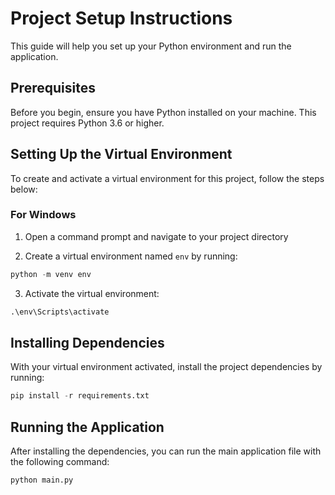# Project Setup Instructions

This guide will help you set up your Python environment and run the application.

## Prerequisites

Before you begin, ensure you have Python installed on your machine. This project requires Python 3.6 or higher.

## Setting Up the Virtual Environment

To create and activate a virtual environment for this project, follow the steps below:

### For Windows

1. Open a command prompt and navigate to your project directory

2. Create a virtual environment named `env` by running:
```python
python -m venv env
```

3. Activate the virtual environment:
```python
.\env\Scripts\activate
```

## Installing Dependencies

With your virtual environment activated, install the project dependencies by running:
```python
pip install -r requirements.txt
```

## Running the Application

After installing the dependencies, you can run the main application file with the following command:
```python
python main.py
```



